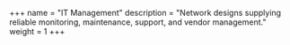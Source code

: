 +++
name = "IT Management"
description = "Network designs supplying reliable monitoring, maintenance, support, and vendor management."
weight = 1
+++